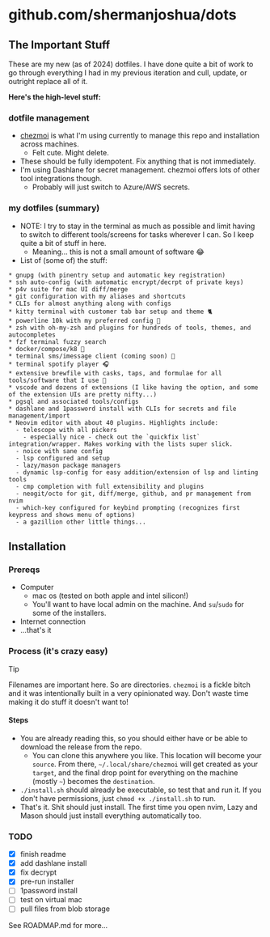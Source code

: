 # github.com/shermanjoshua/dots

## The Important Stuff

These are my new (as of 2024) dotfiles. I have done quite a bit of work to go through everything I had in my previous iteration and cull, update, or outright replace all of it.

**Here's the high-level stuff:**

### dotfile management

- [chezmoi](https://chezmoi.io) is what I'm using currently to manage this repo and installation across machines.
  - Felt cute. Might delete.
- These should be fully idempotent. Fix anything that is not immediately.
- I'm using Dashlane for secret management. chezmoi offers lots of other tool integrations though.
  - Probably will just switch to Azure/AWS secrets.

### my dotfiles (summary)

- NOTE: I try to stay in the terminal as much as possible and limit having to switch to different tools/screens for tasks wherever I can. So I keep quite a bit of stuff in here.
  - Meaning... this is not a small amount of software 😂
- List of (some of) the stuff:

```
* gnupg (with pinentry setup and automatic key registration)
* ssh auto-config (with automatic encrypt/decrpt of private keys)
* p4v suite for mac UI diff/merge
* git configuration with my aliases and shortcuts
* CLIs for almost anything along with configs
* kitty terminal with customer tab bar setup and theme 🐈
* powerline 10k with my preferred config 🔌
* zsh with oh-my-zsh and plugins for hundreds of tools, themes, and autocompletes
* fzf terminal fuzzy search
* docker/compose/k8 🐳
* terminal sms/imessage client (coming soon) 💬
* terminal spotify player 🎧
* extensive brewfile with casks, taps, and formulae for all tools/software that I use 🍺
* vscode and dozens of extensions (I like having the option, and some of the extension UIs are pretty nifty...)
* pgsql and associated tools/configs
* dashlane and 1password install with CLIs for secrets and file management/import
* Neovim editor with about 40 plugins. Highlights include:
  - telescope with all pickers
    - especially nice - check out the `quickfix list` integration/wrapper. Makes working with the lists super slick.
  - noice with sane config
  - lsp configured and setup
  - lazy/mason package managers
  - dynamic lsp-config for easy addition/extension of lsp and linting tools
  - cmp completion with full extensibility and plugins
  - neogit/octo for git, diff/merge, github, and pr management from nvim
  - which-key configured for keybind prompting (recognizes first keypress and shows menu of options)
  - a gazillion other little things...
```

## Installation

### Prereqs

- Computer
  - mac os (tested on both apple and intel silicon!)
  - You'll want to have local admin on the machine. And `su`/`sudo` for some of the installers.
- Internet connection
- ...that's it

### Process (it's crazy easy)

> [!TIP]
>
> Filenames are important here.
> So are directories.
> `chezmoi` is a fickle bitch and it was intentionally built in a very opinionated way.
> Don't waste time making it do stuff it doesn't want to!

#### Steps

- You are already reading this, so you should either have or be able to download the release from the repo.
  - You can clone this anywhere you like. This location will become your `source`. From there, `~/.local/share/chezmoi` will get created as your `target`, and the final drop point for everything on the machine (mostly `~`) becomes the `destination`.
- `./install.sh` should already be executable, so test that and run it. If you don't have permissions, just `chmod +x ./install.sh` to run.
- That's it. Shit should just install. The first time you open nvim, Lazy and Mason should just install everything automatically too.

### TODO

- [x] finish readme
- [x] add dashlane install
- [x] fix decrypt
- [x] pre-run installer
- [ ] 1password install
- [ ] test on virtual mac
- [ ] pull files from blob storage

See ROADMAP.md for more...
